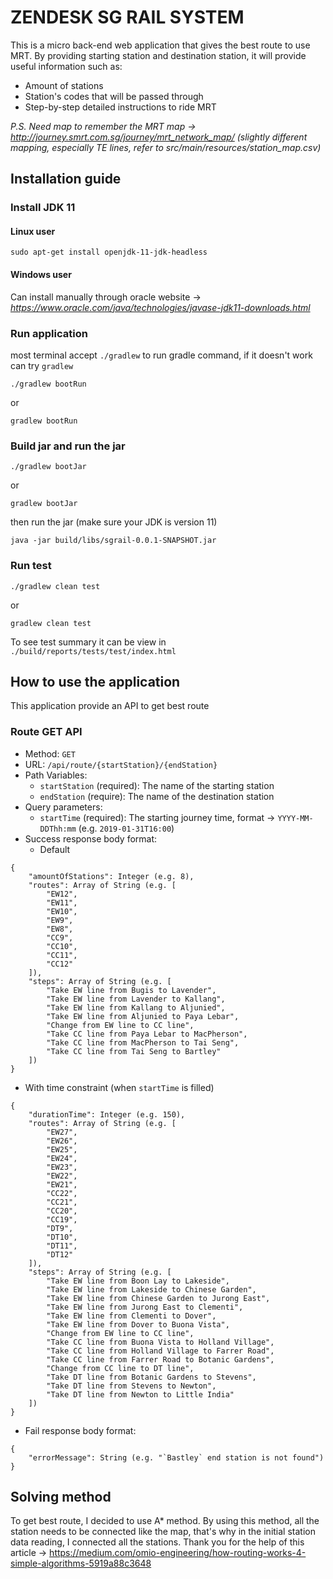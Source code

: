 # ZENDESK SG RAIL SYSTEM

This is a micro back-end web application that gives the best route to use MRT.
By providing starting station and destination station, it will provide useful information such as:
- Amount of stations
- Station's codes that will be passed through
- Step-by-step detailed instructions to ride MRT

*P.S. Need map to remember the MRT map -> http://journey.smrt.com.sg/journey/mrt_network_map/ (slightly different mapping, especially TE lines, refer to src/main/resources/station_map.csv)* 

## Installation guide

### Install JDK 11

#### Linux user
```
sudo apt-get install openjdk-11-jdk-headless
```

#### Windows user
Can install manually through oracle website -> *https://www.oracle.com/java/technologies/javase-jdk11-downloads.html*

### Run application

most terminal accept `./gradlew` to run gradle command, if it doesn't work can try `gradlew`

```
./gradlew bootRun
```
or
```
gradlew bootRun
```

### Build jar and run the jar

```
./gradlew bootJar
```
or 
```
gradlew bootJar
```
then run the jar (make sure your JDK is version 11)
```
java -jar build/libs/sgrail-0.0.1-SNAPSHOT.jar
```

### Run test
```
./gradlew clean test
```
or
```
gradlew clean test
```
To see test summary it can be view in `./build/reports/tests/test/index.html`

## How to use the application
This application provide an API to get best route
### Route GET API
- Method: `GET`
- URL: `/api/route/{startStation}/{endStation}`
- Path Variables:
  - `startStation` (required): The name of the starting station
  - `endStation` (require): The name of the destination station
- Query parameters:
  - `startTime` (required): The starting journey time, format -> `YYYY-MM-DDThh:mm` (e.g. `2019-01-31T16:00`)
- Success response body format:
  - Default
```
{
    "amountOfStations": Integer (e.g. 8),
    "routes": Array of String (e.g. [
        "EW12",
        "EW11",
        "EW10",
        "EW9",
        "EW8",
        "CC9",
        "CC10",
        "CC11",
        "CC12"
    ]),
    "steps": Array of String (e.g. [
        "Take EW line from Bugis to Lavender",
        "Take EW line from Lavender to Kallang",
        "Take EW line from Kallang to Aljunied",
        "Take EW line from Aljunied to Paya Lebar",
        "Change from EW line to CC line",
        "Take CC line from Paya Lebar to MacPherson",
        "Take CC line from MacPherson to Tai Seng",
        "Take CC line from Tai Seng to Bartley"
    ])
}
```
  - With time constraint (when `startTime` is filled)
```
{
    "durationTime": Integer (e.g. 150),
    "routes": Array of String (e.g. [
        "EW27",
        "EW26",
        "EW25",
        "EW24",
        "EW23",
        "EW22",
        "EW21",
        "CC22",
        "CC21",
        "CC20",
        "CC19",
        "DT9",
        "DT10",
        "DT11",
        "DT12"
    ]),
    "steps": Array of String (e.g. [
        "Take EW line from Boon Lay to Lakeside",
        "Take EW line from Lakeside to Chinese Garden",
        "Take EW line from Chinese Garden to Jurong East",
        "Take EW line from Jurong East to Clementi",
        "Take EW line from Clementi to Dover",
        "Take EW line from Dover to Buona Vista",
        "Change from EW line to CC line",
        "Take CC line from Buona Vista to Holland Village",
        "Take CC line from Holland Village to Farrer Road",
        "Take CC line from Farrer Road to Botanic Gardens",
        "Change from CC line to DT line",
        "Take DT line from Botanic Gardens to Stevens",
        "Take DT line from Stevens to Newton",
        "Take DT line from Newton to Little India"
    ])
}
```
- Fail response body format:
```
{
    "errorMessage": String (e.g. "`Bastley` end station is not found")
}
```

## Solving method

To get best route, I decided to use A* method. By using this method, all the station needs to be connected like the map, that's why in the initial station data reading, I connected all the stations.
Thank you for the help of this article -> https://medium.com/omio-engineering/how-routing-works-4-simple-algorithms-5919a88c3648